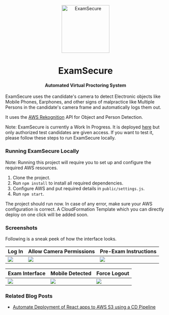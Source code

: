 <p align="center">
  <a href="https://examsecure.rajrajhans.com">
    <img alt="ExamSecure" src="http://assets.rajrajhans.com/examsecure_logo.png" width="150"/>
  </a>
</p>

<h1 align="center">
  ExamSecure
</h1>


<h4 align="center">
  Automated Virtual Proctoring System 
</h4>

ExamSecure uses the candidate's camera to detect Electronic objects like Mobile Phones, Earphones, and other signs of malpractice like  Multiple Persons in the candidate's camera frame and automatically logs them out. 

It uses the [AWS Rekognition](https://aws.amazon.com/rekognition/) API for Object and Person Detection.

Note: ExamSecure is currently a Work In Progress. It is deployed [here](https://examsecure.rajrajhans.com) but only authorized test candidates are given access. If you want to test it, please follow these steps to run ExamSecure locally.

### Running ExamSecure Locally

Note: Running this project will require you to set up and configure 
the required AWS resources.

1. Clone the project.
2. Run `npm install` to install all required dependencies.
3. Configure AWS and put required details in `public/settings.js`.
4. Run `npm start`.

The project should run now. In case of any error, make sure your AWS configuration is correct. A CloudFormation Template which you can directly deploy on one click will be added soon. 

### Screenshots

Following is a sneak peek of how the interface looks.

| Log In                              | Allow Camera Permissions                             | Pre-Exam Instructions                            |
| ------------------------------------ | ------------------------------------ | ------------------------------------ |
| ![](https://assets.rajrajhans.com/examsecure_ss1.png) | ![](https://assets.rajrajhans.com/examsecure_ss2.png) | ![](https://assets.rajrajhans.com/examsecure_ss3.png) |

| Exam Interface                              | Mobile Detected                             | Force Logout                             |
| ------------------------------------ | ------------------------------------ | ------------------------------------ |
| ![](https://assets.rajrajhans.com/examsecure_ss4.png) | ![](https://assets.rajrajhans.com/examsecure_ss5.png) | ![](https://assets.rajrajhans.com/examsecure_ss6.png) |

### Related Blog Posts
- [Automate Deployment of React apps to AWS S3 using a CD Pipeline](https://rajrajhans.com/2020/08/automate-deployment-react-app-aws/)
